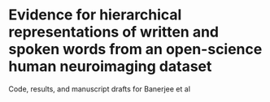 # Evidence for hierarchical representations of written and spoken words from an open-science human neuroimaging dataset
Code, results, and manuscript drafts for Banerjee et al
